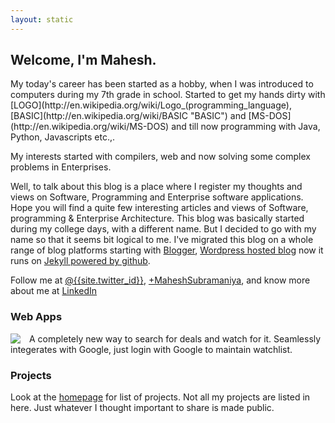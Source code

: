 ```yaml
---
layout: static
---
```


<h2>Welcome, I'm Mahesh.</h2>My today's career has been started as a hobby, when I was introduced to computers during my 7th grade in school. Started to get my hands dirty with [LOGO](http://en.wikipedia.org/wiki/Logo_(programming_language), [BASIC](http://en.wikipedia.org/wiki/BASIC "BASIC") and [MS-DOS](http://en.wikipedia.org/wiki/MS-DOS) and till now programming with Java, Python, Javascripts etc.,.

My interests started with compilers, web and now solving some complex problems in Enterprises.

Well, to talk about this blog is a place where I register my thoughts and views on Software, Programming and Enterprise software applications. Hope you will find a quite few interesting articles and views of Software, programming & Enterprise Architecture. This blog was basically started during my college days, with a different name. But I decided to go with my name so that it seems bit logical to me. I've migrated this blog on a whole range of blog platforms starting with [Blogger](http://en.wikipedia.org/wiki/Blogger_(service)), [Wordpress hosted blog](http://maheshexp.wordpress.com/) now it runs on [Jekyll powered by github](/article/trying-git-hosted-blog-jekyll.html).

Follow me at <a href="http://twitter.com/mymindleaks" rel="me" itemprop="url">@{{site.twitter_id}}</a>, 
<a href="https://plus.google.com/+MaheshSubramaniya?rel=author" rel="author">+MaheshSubramaniya</a>,
and know more about me at <a href="http://www.linkedin.com/in/maheshsubramaniya" rel="me">LinkedIn</a>

### Web Apps ###

<div style="float:left;margin-right:1em;">
<a href="http://www.dealsnerd.com" itemprop="url">
<img src="http://www.dealsnerd.com/images/deals-nerd.png">
</a></div> A completely new way to search for deals and watch for it. Seamlessly integerates with Google, just login with Google to maintain watchlist.

### Projects ###

Look at the <a href="/">homepage</a> for list of projects. Not all my projects are listed in here. Just whatever I thought important to share is made public.
